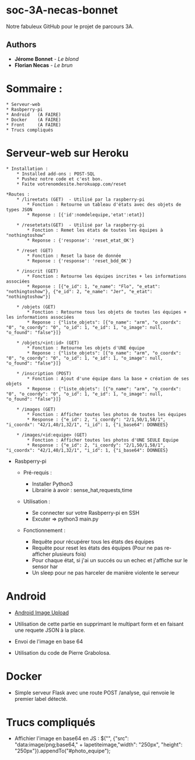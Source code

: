 # soc-3A-necas-bonnet
Notre fabuleux GitHub pour le projet de parcours 3A.

## Authors

* **Jérome Bonnet** - *Le blond*
* **Florian Necas** - *Le brun*

# Sommaire : 
	* Serveur-web
	* Rasbperry-pi
	* Android 	(A FAIRE)
	* Docker 	(A FAIRE)
	* Front 	(A FAIRE)
	* Trucs compliqués 


# Serveur-web sur Heroku 
	* Installation :
		* Installed add-ons : POST-SQL 
		* Pushez notre code et c'est bon.
		* Faite votrenomdesite.herokuapp.com/reset
		
	*Routes :
		* /lireetats (GET) 	- Utilisé par la raspberry-pi 
			* Fonction : Retourne un tableau d'états avec des objets de types JSON 
			* Reponse : [{'id':nomdelequipe,'etat':etat}]
			
		* /resetetats(GET)	- Utilisé par la raspberry-pi 
			* Fonction : Remet les états de toutes les équipes à "nothingtoshow" 
			* Reponse : {'response': 'reset_etat_OK'}
			
		* /reset (GET)
			* Fonction : Reset la base de donnée 
			* Reponse : {'response': 'reset_bdd_OK'}
			
		* /inscrit (GET)
			* Fonction : Retourne les équipes incrites + les informations associées
			* Reponse : [{"e_id": 1, "e_name": "Flo", "e_etat": "nothingtoshow"}, {"e_id": 2, "e_name": "Jer", "e_etat": "nothingtoshow"}]
		
		* /objets (GET)
			* Fonction : Retourne tous les objets de toutes les équipes + les informations associées
			* Reponse : {"liste_objets": [{"o_name": "arm", "o_coordx": "0", "o_coordy": "0", "o_id": 1, "e_id": 1, "o_image": null, "o_found": "false"}]}
			
		* /objets/<int:id> (GET)
			* Fonction : Retourne les objets d'UNE équipe
			* Reponse : {"liste_objets": [{"o_name": "arm", "o_coordx": "0", "o_coordy": "0", "o_id": 1, "e_id": 1, "o_image": null, "o_found": "false"}]}
			
		* /inscription (POST)
			* Fonction : Ajout d'une équipe dans la base + création de ses objets
			* Reponse : {"liste_objets": [{"o_name": "arm", "o_coordx": "0", "o_coordy": "0", "o_id": 1, "e_id": 1, "o_image": null, "o_found": "false"}]}
			
		* /images (GET)
			* Fonction : Afficher toutes les photos de toutes les équipes
			* Response : {"e_id": 2, "i_coordy": "2/1,50/1,58/1", "i_coordx": "42/1,40/1,32/1", "i_id": 1, {"i_base64": DONNEES}
			
		* /images/<id:equipe> (GET)
			* Fonction : Afficher toutes les photos d'UNE SEULE Equipe
			* Response : {"e_id": 2, "i_coordy": "2/1,50/1,58/1", "i_coordx": "42/1,40/1,32/1", "i_id": 1, {"i_base64": DONNEES}
		
* Rasbperry-pi 
	* Pré-requis :
		* Installer Python3
		* Librairie à avoir : sense_hat,requests,time

	* Utilisation :
		* Se connecter sur votre Rasbperry-pi en SSH
		* Excuter => python3 main.py
		
	* Fonctionnement :
		* Requête pour récupérer tous les états des équipes 
		* Requête pour reset les états des équipes (Pour ne pas re-afficher plusieurs fois)
		* Pour chaque état, si j'ai un succés ou un echec et j'affiche sur le sensor har
		* Un sleep pour ne pas harceler de manière violente le serveur

# Android

* [Android Image Upload](https://github.com/akrajilwar/Android-Image-Upload/) 
* Utilisation de cette partie en supprimant le multipart form et en faisant une requete JSON à la place.
* Envoi de l'image en base 64

* Utilisation du code de Pierre Grabolosa.

# Docker 

* Simple serveur Flask avec une route POST /analyse, qui renvoie le premier label détecté.


# Trucs compliqués 
* Affichier l'image en base64 en JS :  $("<img>", {"src": "data:image/png;base64," + lapetiteimage,"width": "250px", "height": "250px"}).appendTo("#photo_equipe");
	
	
	